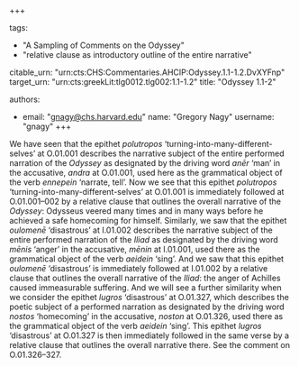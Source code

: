 +++

tags:
- "A Sampling of Comments on the Odyssey"
- "relative clause as introductory outline of the entire narrative"

citable_urn: "urn:cts:CHS:Commentaries.AHCIP:Odyssey.1.1-1.2.DvXYFnp"
target_urn: "urn:cts:greekLit:tlg0012.tlg002:1.1-1.2"
title: "Odyssey 1.1-2"

authors:
- email: "gnagy@chs.harvard.edu"
  name: "Gregory Nagy"
  username: "gnagy"
+++

<p>We have seen that the epithet <em>polutropos</em> ‘turning-into-many-different-selves’ at O.01.001 describes the narrative subject of the entire performed narration of the <em>Odyssey</em> as designated by the driving word <em>anēr</em> ‘man’ in the accusative, <em>andra</em> at O.01.001, used here as the grammatical object of the verb <em>ennepein</em> ‘narrate, tell’. Now we see that this epithet <em>polutropos</em> ‘turning-into-many-different-selves’ at O.01.001 is immediately followed at O.01.001–002 by a relative clause that outlines the overall narrative of the <em>Odyssey</em>: Odysseus veered many times and in many ways before he achieved a safe homecoming for himself. Similarly, we saw that the epithet <em>oulomenē</em> ‘disastrous’ at I.01.002 describes the narrative subject of the entire performed narration of the <em>Iliad</em> as designated by the driving word <em>mēnis</em> ‘anger’ in the accusative, <em>mēnin</em> at I.01.001, used there as the grammatical object of the verb <em>aeidein</em> ‘sing’. And we saw that this epithet <em>oulomenē</em> ‘disastrous’ is immediately followed at I.01.002 by a relative clause that outlines the overall narrative of the <em>Iliad</em>: the anger of Achilles caused immeasurable suffering. And we will see a further similarity when we consider the epithet <em>lugros</em> ‘disastrous’ at O.01.327, which describes the poetic subject of a performed narration as designated by the driving word <em>nostos</em> ‘homecoming’ in the accusative, <em>noston</em> at O.01.326, used there as the grammatical object of the verb <em>aeidein</em> ‘sing’. This epithet <em>lugros</em> ‘disastrous’ at O.01.327 is then immediately followed in the same verse by a relative clause that outlines the overall narrative there. See the comment on O.01.326–327.  </p>